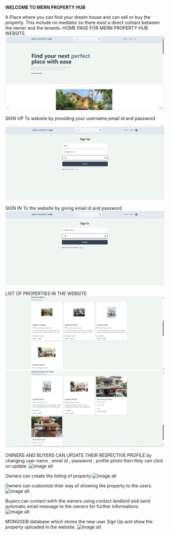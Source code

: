 **WELCOME TO MERN PROPERTY HUB**

A Place where you can find your dream house and can sell or buy the property.
This include no mediator so there exist a direct contact between the owner and the tenants.
HOME PAGE FOR MERN PROPERTY HUB WEBSITE.
![HOME PAGE](https://github.com/PRIYA-VARSHA/mern-estate/blob/cb912df49894f1437c5106172cab70ac764bf32d/Screenshot%20(872).png)

SIGN UP To website by providing your username,email id and password

![image alt](https://github.com/PRIYA-VARSHA/mern-estate/blob/d5da3255301a1175b6670aa68a39e8dfc2550e84/Screenshot%20(870).png)

SIGN IN To the website by giving email id and password
![image alt](https://github.com/PRIYA-VARSHA/mern-estate/blob/47d62b611669bc2caba193343b20991a7723bfa9/Screenshot%20(871).png)

LIST OF PROPERTIES IN THE WEBSITE
![image alt](https://github.com/PRIYA-VARSHA/mern-estate/blob/f4a966e71ca0b5c035188bf27952e35151e1ab1f/Screenshot%20(873).png)
![image alt](https://github.com/PRIYA-VARSHA/mern-estate/blob/e2d8583baf8084b4e9ebd59f4bf20ee3e10b8d0b/Screenshot%20(874).png)

OWNERS AND BUYERS CAN UPDATE THEIR RESPECTIVE PROFILE by changing user name , email id , password , profile photo then they can click on update.
![image alt](image_url)

Owners can create the listing of property
![image alt](image_url)

Owners can customize their way of showing the property to the users.
![image alt](image_url)

Buyers can contact witrh the owners using contact landlord and send automatic email message to the owners for further informations.
![image alt](image_url)

MONGODB database which stores the new user Sign Up and show the property uploaded in the website.
![image alt](image_url)
